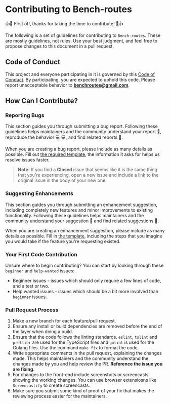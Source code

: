 # Contributing to Bench-routes

:+1::tada: First off, thanks for taking the time to contribute! :tada::+1:

The following is a set of guidelines for contributing to `Bench-routes`. These are mostly guidelines, not rules. Use your best judgment, and feel free to propose changes to this document in a pull request.


## Code of Conduct

This project and everyone participating in it is governed by this [Code of Conduct](CODE_OF_CONDUCT.md). By participating, you are expected to uphold this code. Please report unacceptable behavior to [**benchroutes@gmail.com**](mailto:benchroutes@gmail.com).

## How Can I Contribute?

### Reporting Bugs

This section guides you through submitting a bug report. Following these guidelines helps maintainers and the community understand your report :pencil:, reproduce the behavior :computer: :computer:, and find related reports :mag_right:.

When you are creating a bug report, please include as many details as possible. Fill out [the required template](https://github.com/bench-routes/bench-routes/blob/master/.github/ISSUE_TEMPLATE/bug_report.md), the information it asks for helps us resolve issues faster.

> **Note:** If you find a **Closed** issue that seems like it is the same thing that you're experiencing, open a new issue and include a link to the original issue in the body of your new one.

### Suggesting Enhancements

This section guides you through submitting an enhancement suggestion, including completely new features and minor improvements to existing functionality. Following these guidelines helps maintainers and the community understand your suggestion :pencil: and find related suggestions :mag_right:.

When you are creating an enhancement suggestion, please include as many details as possible. Fill in [the template](https://github.com/bench-routes/bench-routes/blob/master/.github/ISSUE_TEMPLATE/feature_request.md), including the steps that you imagine you would take if the feature you're requesting existed.

### Your First Code Contribution

Unsure where to begin contributing? You can start by looking through these `beginner` and `help-wanted` issues:

* Beginner issues - issues which should only require a few lines of code, and a test or two.
* Help wanted issues - issues which should be a bit more involved than `beginner` issues.

### Pull Request Process
1. Make a new branch for each feature/pull request. 
2. Ensure any install or build dependencies are removed before the end of the layer when doing a build.
3. Ensure that the code follows the linting standards. `eslint`, `tslint` and `prettier` are used for the TypeScript files and `golint` is used for the Golang files. Use the command `make fix` to format the code.
4. Write appropriate comments in the pull request, explaining the changes made. This helps maintainers and the community understand the changes made by you and help review the PR. **Reference the issue you are fixing**.
5. For changes to the front-end include screenshots or screencasts showing the working changes. You can use browser extensiosns like `Screencastify` to create screencasts.
6. Make sure you submit some kind of proof of your fix that makes the reviewing process easier for the maintainers.